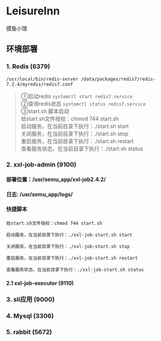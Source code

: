 # LeisureInn
摸鱼小馆
  
## 环境部署  
### 1. Redis (6379)
`/usr/local/bin/redis-server /data/packages/redis7/redis-7.2.4/myredis/redis7.conf`
> ①启动redis
`systemctl start redis7.service`  
> ②查询redis状态
> `systemctl status redis7.service`    
> ③start.sh 脚本启动  
给start.sh文件授权：chmod 744 start.sh   
启动服务，在当前目录下执行：./start.sh start  
关闭服务，在当前目录下执行：./start.sh stop  
重启服务，在当前目录下执行：./start.sh restart  
查看服务状态，在当前目录下执行：./start.sh status  

### 2. xxl-job-admin (9100)
#### 部署位置：/usr/semu_app/xxl-job2.4.2/  

#### 日志: /usr/semu_app/logs/  

#### 快捷脚本
```
给start.sh文件授权：chmod 744 start.sh  

启动服务，在当前目录下执行：./xxl-job-start.sh start  

关闭服务，在当前目录下执行：./xxl-job-start.sh stop  

重启服务，在当前目录下执行：./xxl-job-start.sh restart  

查看服务状态，在当前目录下执行：./xxl-job-start.sh status  
```
#### 2.1  xxl-job-executor (9110)

### 3. sli应用 (9000)  


### 4. Mysql (3306) 


### 5. rabbit (5672)












